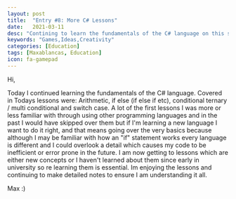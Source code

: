 ```yaml
---
layout: post
title:  "Entry #8: More C# Lessons"
date:   2021-03-11
desc: "Contining to learn the fundamentals of the C# language on this section of the course"
keywords: "Games,Ideas,Creativity"
categories: [Education]
tags: [Maxablancas, Education]
icon: fa-gamepad
---
```



Hi,

Today I continued learning the fundamentals of the C# language. Covered in Todays lessons were: Arithmetic, if else (if else if etc), conditional ternary / multi conditional and switch case. A lot of the first lessons I was more or less familiar with through using other programming languages and in the past I would have skipped over them but if I'm learning a new language I want to do it right, and that means going over the very basics because although I may be familiar with how an "if" statement works every language is different and I could overlook a detail which causes my code to be inefficient or error prone in the future. I am now getting to lessons which are either new concepts or I haven't learned about them since early in university so re learning them is essential. Im enjoying the lessons and continuing to make detailed notes to ensure I am understanding it all.

Max :)  
